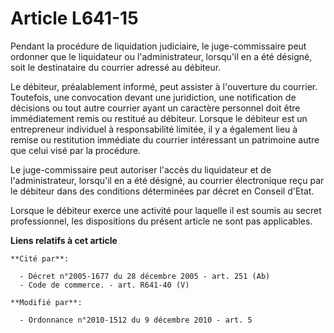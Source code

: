# Article L641-15

Pendant la procédure de liquidation judiciaire, le juge-commissaire peut ordonner que le liquidateur ou l'administrateur,
lorsqu'il en a été désigné, soit le destinataire du courrier adressé au débiteur. 

Le débiteur, préalablement informé, peut assister à l'ouverture du courrier. Toutefois, une convocation devant une
juridiction, une notification de décisions ou tout autre courrier ayant un caractère personnel doit être immédiatement remis
ou restitué au débiteur. Lorsque le débiteur est un entrepreneur individuel à responsabilité limitée, il y a également lieu à
remise ou restitution immédiate du courrier intéressant un patrimoine autre que celui visé par la procédure. 

Le juge-commissaire peut autoriser l'accès du liquidateur et de l'administrateur, lorsqu'il en a été désigné, au courrier
électronique reçu par le débiteur dans des conditions déterminées par décret en Conseil d'Etat. 

Lorsque le débiteur exerce une activité pour laquelle il est soumis au secret professionnel, les dispositions du présent
article ne sont pas applicables.

**Liens relatifs à cet article**

	**Cité par**:

	  - Décret n°2005-1677 du 28 décembre 2005 - art. 251 (Ab)
	  - Code de commerce. - art. R641-40 (V)

	**Modifié par**:

	  - Ordonnance n°2010-1512 du 9 décembre 2010 - art. 5
